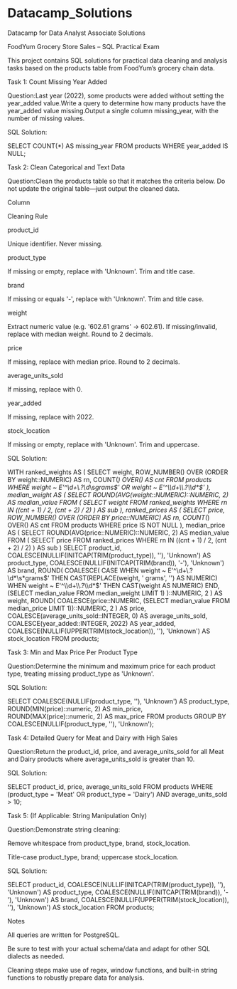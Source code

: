 # Datacamp_Solutions
Datacamp for Data Analyst Associate Solutions

FoodYum Grocery Store Sales – SQL Practical Exam

This project contains SQL solutions for practical data cleaning and analysis tasks based on the products table from FoodYum’s grocery chain data.

Task 1: Count Missing Year Added

Question:Last year (2022), some products were added without setting the year_added value.Write a query to determine how many products have the year_added value missing.Output a single column missing_year, with the number of missing values.

SQL Solution:

SELECT COUNT(*) AS missing_year
FROM products
WHERE year_added IS NULL;

Task 2: Clean Categorical and Text Data

Question:Clean the products table so that it matches the criteria below. Do not update the original table—just output the cleaned data.

Column

Cleaning Rule

product_id

Unique identifier. Never missing.

product_type

If missing or empty, replace with 'Unknown'. Trim and title case.

brand

If missing or equals '-', replace with 'Unknown'. Trim and title case.

weight

Extract numeric value (e.g. '602.61 grams' → 602.61). If missing/invalid, replace with median weight. Round to 2 decimals.

price

If missing, replace with median price. Round to 2 decimals.

average_units_sold

If missing, replace with 0.

year_added

If missing, replace with 2022.

stock_location

If missing or empty, replace with 'Unknown'. Trim and uppercase.

SQL Solution:

WITH ranked_weights AS (
    SELECT
        weight,
        ROW_NUMBER() OVER (ORDER BY weight::NUMERIC) AS rn,
        COUNT(*) OVER() AS cnt
    FROM products
    WHERE
        weight ~ E'^\\d+\\.?\\d*\\s*grams$'
        OR weight ~ E'^\\d+\\.?\\d*$'
),
median_weight AS (
    SELECT ROUND(AVG(weight::NUMERIC)::NUMERIC, 2) AS median_value
    FROM (
        SELECT weight
        FROM ranked_weights
        WHERE rn IN ((cnt + 1) / 2, (cnt + 2) / 2)
    ) AS sub
),
ranked_prices AS (
    SELECT
        price,
        ROW_NUMBER() OVER (ORDER BY price::NUMERIC) AS rn,
        COUNT(*) OVER() AS cnt
    FROM products
    WHERE price IS NOT NULL
),
median_price AS (
    SELECT ROUND(AVG(price::NUMERIC)::NUMERIC, 2) AS median_value
    FROM (
        SELECT price
        FROM ranked_prices
        WHERE rn IN ((cnt + 1) / 2, (cnt + 2) / 2)
    ) AS sub
)
SELECT
    product_id,
    COALESCE(NULLIF(INITCAP(TRIM(product_type)), ''), 'Unknown') AS product_type,
    COALESCE(NULLIF(INITCAP(TRIM(brand)), '-'), 'Unknown') AS brand,
    ROUND(
        COALESCE(
            CASE
                WHEN weight ~ E'^\\d+\\.?\\d*\\s*grams$'
                    THEN CAST(REPLACE(weight, ' grams', '') AS NUMERIC)
                WHEN weight ~ E'^\\d+\\.?\\d*$'
                    THEN CAST(weight AS NUMERIC)
            END,
            (SELECT median_value FROM median_weight LIMIT 1)
        )::NUMERIC, 2
    ) AS weight,
    ROUND(
        COALESCE(price::NUMERIC, (SELECT median_value FROM median_price LIMIT 1))::NUMERIC, 2
    ) AS price,
    COALESCE(average_units_sold::INTEGER, 0) AS average_units_sold,
    COALESCE(year_added::INTEGER, 2022) AS year_added,
    COALESCE(NULLIF(UPPER(TRIM(stock_location)), ''), 'Unknown') AS stock_location
FROM products;

Task 3: Min and Max Price Per Product Type

Question:Determine the minimum and maximum price for each product type, treating missing product_type as 'Unknown'.

SQL Solution:

SELECT
    COALESCE(NULLIF(product_type, ''), 'Unknown') AS product_type,
    ROUND(MIN(price)::numeric, 2) AS min_price,
    ROUND(MAX(price)::numeric, 2) AS max_price
FROM products
GROUP BY COALESCE(NULLIF(product_type, ''), 'Unknown');

Task 4: Detailed Query for Meat and Dairy with High Sales

Question:Return the product_id, price, and average_units_sold for all Meat and Dairy products where average_units_sold is greater than 10.

SQL Solution:

SELECT
    product_id,
    price,
    average_units_sold
FROM products
WHERE
    (product_type = 'Meat' OR product_type = 'Dairy')
    AND average_units_sold > 10;

Task 5: (If Applicable: String Manipulation Only)

Question:Demonstrate string cleaning:

Remove whitespace from product_type, brand, stock_location.

Title-case product_type, brand; uppercase stock_location.

SQL Solution:

SELECT
    product_id,
    COALESCE(NULLIF(INITCAP(TRIM(product_type)), ''), 'Unknown') AS product_type,
    COALESCE(NULLIF(INITCAP(TRIM(brand)), '-'), 'Unknown') AS brand,
    COALESCE(NULLIF(UPPER(TRIM(stock_location)), ''), 'Unknown') AS stock_location
FROM products;

Notes

All queries are written for PostgreSQL.

Be sure to test with your actual schema/data and adapt for other SQL dialects as needed.

Cleaning steps make use of regex, window functions, and built-in string functions to robustly prepare data for analysis.
